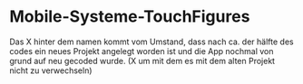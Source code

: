 Mobile-Systeme-TouchFigures
===========================

Das X hinter dem namen kommt vom Umstand, dass nach ca. der hälfte des codes ein neues Projekt angelegt worden ist
und die App nochmal von grund auf neu gecoded wurde. (X um mit dem es mit dem alten Projekt nicht zu verwechseln)
